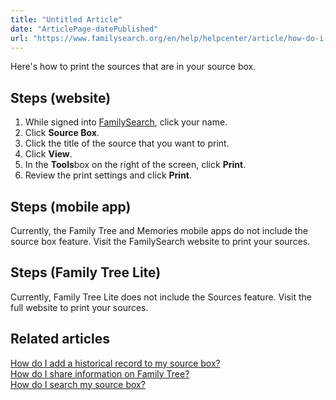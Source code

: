 ```yaml
---
title: "Untitled Article"
date: "ArticlePage-datePublished"
url: "https://www.familysearch.org/en/help/helpcenter/article/how-do-i-print-a-source-from-my-source-box"
---
```


Here's how to print the sources that are in your source box.  


## Steps (website)


1. While signed into [FamilySearch](http://www.familysearch.org), click your name.
2. Click **Source Box**.
3. Click the title of the source that you want to print.
4. Click **View**.
5. In the **Tools**box on the right of the screen, click **Print**.
6. Review the print settings and click **Print**.

## Steps (mobile app)


Currently, the Family Tree and Memories mobile apps do not include the source box feature. Visit the FamilySearch website to print your sources.  


## Steps (Family Tree Lite)


Currently, Family Tree Lite does not include the Sources feature. Visit the full website to print your sources.  


## Related articles


[How do I add a historical record to my source box?](https://www.familysearch.org/en/help/helpcenter/article/how-to-find-the-add-to-source-box-link)  
[How do I share information on Family Tree?](https://www.familysearch.org/en/help/helpcenter/article/how-do-i-share-information-on-family-tree)  
[How do I search my source box?](https://www.familysearch.org/en/help/helpcenter/article/how-do-i-search-my-source-box)

